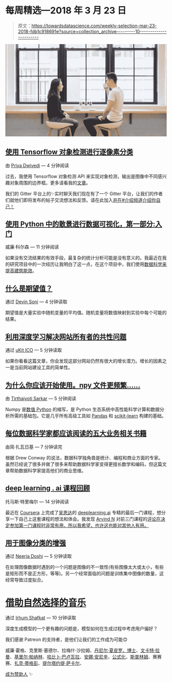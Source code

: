 # 每周精选—2018 年 3 月 23 日

> 原文：<https://towardsdatascience.com/weekly-selection-mar-23-2018-fdb1c918691e?source=collection_archive---------10----------------------->

![](img/0cab57a609538574f10f412c06d90b6c.png)

## [使用 Tensorflow 对象检测进行逐像素分类](/using-tensorflow-object-detection-to-do-pixel-wise-classification-702bf2605182)

由 [Priya Dwivedi](https://medium.com/u/b040ce924438?source=post_page-----fdb1c918691e--------------------------------) — 4 分钟阅读

过去，我使用 Tensorflow 对象检测 API 来实现对象检测，输出是图像中不同感兴趣对象周围的边界框。更多请看我的[文章](/is-google-tensorflow-object-detection-api-the-easiest-way-to-implement-image-recognition-a8bd1f500ea0)。

我们的 Gitter 平台上的✨实时聊天我们现在有了一个 Gitter 平台，让我们的作者们就他们即将发布的帖子交流想法和反馈。请在此加入[并在#介绍频道介绍你自己！](https://gitter.im/Towards-Data-Science/)

## [使用 Python 中的散景进行数据可视化，第一部分:入门](/data-visualization-with-bokeh-in-python-part-one-getting-started-a11655a467d4)

威廉·科尔森 — 11 分钟阅读

如果没有交流结果的有效手段，最复杂的统计分析可能是没有意义的。我最近在我的研究项目中的一次经历让我明白了这一点，在这个项目中，我们使用[数据科学来提高建筑能效](https://arpa-e.energy.gov/?q=slick-sheet-project/virtual-building-energy-audits)。

## [什么是期望值？](/what-is-expected-value-4815bdbd84de)

通过 [Devin Soni](https://medium.com/u/5f4d2b8b896d?source=post_page-----fdb1c918691e--------------------------------) — 4 分钟读取

期望值是大量实验中随机变量的平均值。随机变量将数值映射到实验中每个可能的结果。

## [利用深度学习解决网站所有者的共性问题](/using-deep-learning-to-solve-common-problems-of-website-owners-16d776fd34bd)

通过 [uKit ICO](https://medium.com/u/454e81a65ea2?source=post_page-----fdb1c918691e--------------------------------) — 5 分钟读取

如果你看看这篇文章，你会发现这部分网站仍然有很大的增长潜力。增长的因素之一是当前网站建设工具的简单性。

## [为什么你应该开始使用。npy 文件更频繁……](/why-you-should-start-using-npy-file-more-often-df2a13cc0161)

由 [Tirthajyoti Sarkar](https://medium.com/u/cb9d97d4b61a?source=post_page-----fdb1c918691e--------------------------------) — 5 分钟阅读

Numpy 是[数值 Python](http://numpy.org) 的缩写，是 Python 生态系统中高性能科学计算和数据分析所需的基础包。它是几乎所有高级工具如 [Pandas](https://pandas.pydata.org) 和 [scikit-learn](http://scikit-learn.org/) 构建的基础。

## [每位数据科学家都应该阅读的五大业务相关书籍](/top-5-business-related-books-every-data-scientist-should-read-6e252a3f2713)

由简·扎瓦日基 — 7 分钟读完

根据 Drew Conway 的说法，数据科学独角兽是统计、编程和商业方面的专家。虽然已经说了很多并做了很多来帮助数据科学家变得更擅长数学和编码，但这篇文章帮助数据科学家提高他们的商业思维。

## [deep learning . ai 课程回顾](/review-of-deeplearning-ai-courses-aed1328e4ffe)

托马斯·特里梅尔 — 14 分钟阅读

最近在 [Coursera](https://www.coursera.org/specializations/deep-learning) 上完成了[吴恩达](https://medium.com/u/592ce2a67248?source=post_page-----fdb1c918691e--------------------------------)的 [deeplearning.ai](https://www.deeplearning.ai/) 专精的最后一门课程，想分享一下自己上这套课程的想法和体会。我发现 [Arvind N](https://medium.com/u/6e6d06d4b300?source=post_page-----fdb1c918691e--------------------------------) 对前三门课程的[评论在决定参加第一门课程时非常有用，所以我希望，也许这也能对其他人有用。](/thoughts-after-taking-the-deeplearning-ai-courses-8568f132153)

## [用于图像分类的增强](/augmentation-for-image-classification-24ffcbc38833)

通过 [Neerja Doshi](https://medium.com/u/3dff2ff1664?source=post_page-----fdb1c918691e--------------------------------) — 5 分钟读取

在处理图像数据时遇到的一个问题是图像的不一致性(有些图像太大或太小，有些是矩形而不是正方形，等等)。另一个经常面临的问题是训练集中图像的数量，这经常导致过度拟合。

# [借助自然选择的音乐](/music-by-means-of-natural-selection-11934d7e89a3)

通过 [Irhum Shafkat](https://medium.com/u/cb2327c63f48?source=post_page-----fdb1c918691e--------------------------------) — 10 分钟读取

深度生成模型的一个更有趣的问题是，模型如何在生成过程中考虑用户偏好？

我们感谢 Patreon 的支持者，是他们让我们的工作成为可能😊

威廉·霍格、克里斯·塞德尔、拉梅什·沙拉姆、[丹尼尔·夏皮罗、博士](https://medium.com/u/e7f791e64e83?source=post_page-----fdb1c918691e--------------------------------)、[文卡特·拉曼](https://medium.com/u/613e8869b6c5?source=post_page-----fdb1c918691e--------------------------------)、[基里尔·帕纳林](https://medium.com/u/c2c4e577b008?source=post_page-----fdb1c918691e--------------------------------)、[哈比卜·巴卢瓦拉](https://medium.com/u/d33f5f90c7c5?source=post_page-----fdb1c918691e--------------------------------)、[安娜·安尼辛](https://medium.com/u/f57208bbc6ac?source=post_page-----fdb1c918691e--------------------------------)、[公式化](https://medium.com/u/49ed00376aec?source=post_page-----fdb1c918691e--------------------------------)、[斯普林姆](https://medium.com/u/7621b6e26b59?source=post_page-----fdb1c918691e--------------------------------)、赛赛赛、[扎克·蒂格彭](https://medium.com/u/b561ae67ef31?source=post_page-----fdb1c918691e--------------------------------)、[提尔塔约提·萨卡尔](https://medium.com/u/cb9d97d4b61a?source=post_page-----fdb1c918691e--------------------------------)、

[成为赞助人](https://www.patreon.com/towardsdatascience) ✨